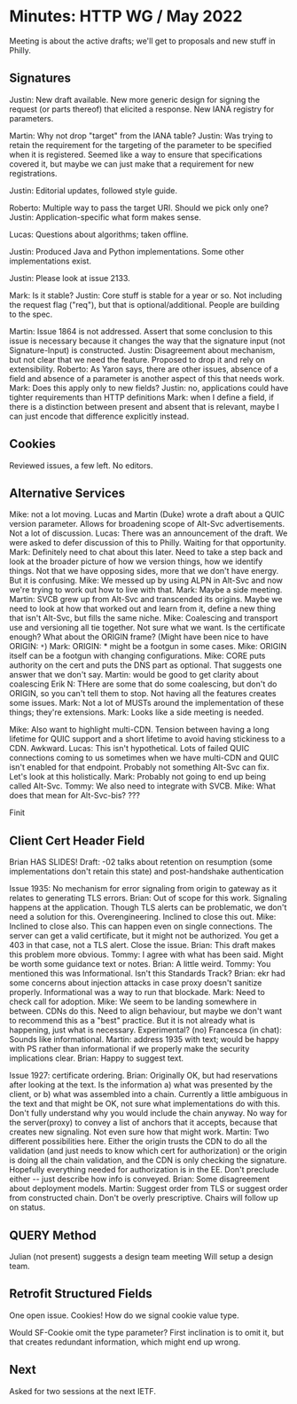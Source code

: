 # Minutes: HTTP WG / May 2022


Meeting is about the active drafts; we'll get to proposals and new stuff in Philly.

## Signatures

Justin: New draft available.  New more generic design for signing the request (or parts thereof) that elicited a response.  New IANA registry for parameters.

Martin: Why not drop "target" from the IANA table?
Justin: Was trying to retain the requirement for the targeting of the parameter to be specified when it is registered.  Seemed like a way to ensure that specifications covered it, but maybe we can just make that a requirement for new registrations.

Justin: Editorial updates, followed style guide.

Roberto: Multiple way to pass the target URI. Should we pick only one?
Justin: Application-specific what form makes sense.

Lucas: Questions about algorithms; taken offline.

Justin: Produced Java and Python implementations.  Some other implementations exist.

Justin: Please look at issue 2133.

Mark: Is it stable?
Justin: Core stuff is stable for a year or so.  Not including the request flag ("req"), but that is optional/additional.  People are building to the spec.

Martin: Issue 1864 is not addressed.  Assert that some conclusion to this issue is necessary because it changes the way that the signature input (not Signature-Input) is constructed.
Justin: Disagreement about mechanism, but not clear that we need the feature.  Proposed to drop it and rely on extensibility.
Roberto: As Yaron says, there are other issues, absence of a field and absence of a parameter is another aspect of this that needs work.
Mark: Does this apply only to new fields?
Justin: no, applications could have tighter requirements than HTTP definitions
Mark: when I define a field, if there is a distinction between present and absent that is relevant, maybe I can just encode that difference explicitly instead.

## Cookies

Reviewed issues, a few left.  No editors.

## Alternative Services

Mike: not a lot moving.  Lucas and Martin (Duke) wrote a draft about a QUIC version parameter.  Allows for broadening scope of Alt-Svc advertisements.  Not a lot of discussion.
Lucas: There was an announcement of the draft.  We were asked to defer discussion of this to Philly.  Waiting for that opportunity.
Mark: Definitely need to chat about this later.  Need to take a step back and look at the broader picture of how we version things, how we identify things.  Not that we have opposing sides, more that we don't have energy.  But it is confusing.
Mike: We messed up by using ALPN in Alt-Svc and now we're trying to work out how to live with that.
Mark: Maybe a side meeting.
Martin: SVCB grew up from Alt-Svc and transcended its origins.  Maybe we need to look at how that worked out and learn from it, define a new thing that isn't Alt-Svc, but fills the same niche.
Mike: Coalescing and transport use and versioning all tie together.  Not sure what we want.  Is the certificate enough?  What about the ORIGIN frame?  (Might have been nice to have ORIGIN: `*`)
Mark: ORIGIN: \* might be a footgun in some cases.
Mike: ORIGIN itself can be a footgun with changing configurations.
Mike: CORE puts authority on the cert and puts the DNS part as optional.  That suggests one answer that we don't say.
Martin: would be good to get clarity about coalescing
Erik N: THere are some that do some coalescing, but don't do ORIGIN, so you can't tell them to stop.  Not having all the features creates some issues.
Mark: Not a lot of MUSTs around the implementation of these things; they're extensions.
Mark: Looks like a side meeting is needed.

Mike: Also want to highlight multi-CDN.  Tension between having a long lifetime for QUIC support and a short lifetime to avoid having stickiness to a CDN.  Awkward.
Lucas: This isn't hypothetical.  Lots of failed QUIC connections coming to us sometimes when we have multi-CDN and QUIC isn't enabled for that endpoint.  Probably not something Alt-Svc can fix.  Let's look at this holistically.
Mark: Probably not going to end up being called Alt-Svc.
Tommy: We also need to integrate with SVCB.
Mike: What does that mean for Alt-Svc-bis?
???

Finit


## Client Cert Header Field

Brian HAS SLIDES!
Draft: -02 talks about retention on resumption (some implementations don't retain this state) and post-handshake authentication

Issue 1935: No mechanism for error signaling from origin to gateway as it relates to generating TLS errors.
Brian: Out of scope for this work.  Signaling happens at the application.  Though TLS alerts can be problematic, we don't need a solution for this.  Overengineering.  Inclined to close this out.
Mike: Inclined to close also.  This can happen even on single connections.  The server can get a valid certificate, but it might not be authorized.  You get a 403 in that case, not a TLS alert.  Close the issue.
Brian: This draft makes this problem more obvious.
Tommy: I agree with what has been said.  Might be worth some guidance text or notes.
Brian: A little weird.
Tommy: You mentioned this was Informational.  Isn't this Standards Track?
Brian: ekr had some concerns about injection attacks in case proxy doesn't sanitize properly.  Informational was a way to run that blockade.
Mark: Need to check call for adoption.
Mike: We seem to be landing somewhere in between.  CDNs do this.  Need to align behaviour, but maybe we don't want to recommend this as a "best" practice.  But it is not already what is happening, just what is necessary.  Experimental? (no)
Francesca (in chat): Sounds like informational.
Martin: address 1935 with text; would be happy with PS rather than informational if we properly make the security implications clear.
Brian: Happy to suggest text.

Issue 1927: certificate ordering.
Brian: Originally OK, but had reservations after looking at the text.  Is the information a) what was presented by the client, or b) what was assembled into a chain.  Currently a little ambiguous in the text and that might be OK, not sure what implementations do with this.  Don't fully understand why you would include the chain anyway.  No way for the server(proxy) to convey a list of anchors that it accepts, because that creates new signaling.  Not even sure how that might work.
Martin: Two different possibilities here. Either the origin trusts the CDN to do all the validation (and just needs to know which cert for authorization) or the origin is doing all the chain validation, and the CDN is only checking the signature. Hopefully everything needed for authorization is in the EE. Don't preclude either -- just describe how info is conveyed.
Brian: Some disagreement about deployment models.
Martin: Suggest order from TLS or suggest order from constructed chain.  Don't be overly prescriptive.
Chairs will follow up on status.


## QUERY Method

Julian (not present) suggests a design team meeting
Will setup a design team.

## Retrofit Structured Fields

One open issue.  Cookies!
How do we signal cookie value type.

Would SF-Cookie omit the type parameter?
First inclination is to omit it, but that creates redundant information, which might end up wrong.

## Next

Asked for two sessions at the next IETF.

